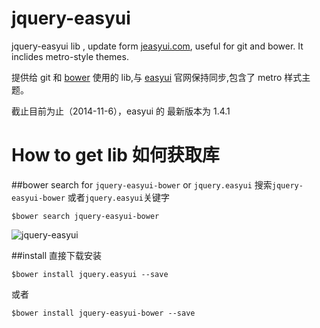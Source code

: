 jquery-easyui
=============

jquery-easyui lib , update form [jeasyui.com](http://www.jeasyui.com/), useful for git and bower.
It inclides metro-style themes.

提供给 git 和 [bower](http://bower.io) 使用的 lib,与 [easyui](http://www.jeasyui.com/) 官网保持同步,包含了 metro 样式主题。

截止目前为止（2014-11-6），easyui 的 最新版本为 1.4.1

# How to get lib 如何获取库

##bower search for `jquery-easyui-bower` or `jquery.easyui` 搜索`jquery-easyui-bower` 或者`jquery.easyui`关键字

	$bower search jquery-easyui-bower

![jquery-easyui](http://i1288.photobucket.com/albums/b484/waylau/waylau%20blog/easyui_zps899e00b7.jpg)

##install 直接下载安装

	$bower install jquery.easyui --save

或者

	$bower install jquery-easyui-bower --save

